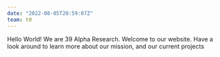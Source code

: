 ```yaml
---
date: "2022-08-05T20:59:07Z"
team: t0
---
```


Hello World! We are 39 Alpha Research. Welcome to our website. Have a look around to learn more
about our mission, and our current projects 
